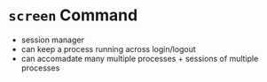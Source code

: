 # `screen` Command

- session manager
- can keep a process running across login/logout
- can accomadate many multiple processes + sessions of multiple processes

